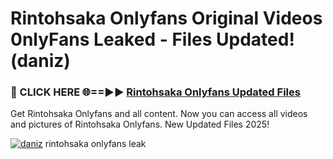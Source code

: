# Rintohsaka Onlyfans Original Videos 0nlyFans Leaked - Files Updated! (daniz)

<h3>🔴 CLICK HERE 🌐==►► <a href="https://tinyurl.com/2jnfzry5" rel="nofollow">Rintohsaka Onlyfans Updated Files</a></h3>

Get Rintohsaka Onlyfans and all content. Now you can access all videos and pictures of Rintohsaka Onlyfans. New Updated Files 2025!

[![daniz](https://i.imgur.com/GyGTBgg.gif)](https://tinyurl.com/2jnfzry5)
rintohsaka onlyfans leak